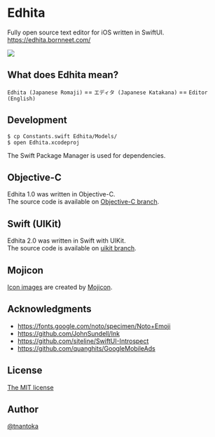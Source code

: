 Edhita
======

Fully open source text editor for iOS written in SwiftUI.  
https://edhita.bornneet.com/

![](https://edhita.bornneet.com/assets/screenshot.png)

## What does Edhita mean?

`Edhita (Japanese Romaji)` == `エディタ (Japanese Katakana)` == `Editor (English)`

## Development

```
$ cp Constants.swift Edhita/Models/
$ open Edhita.xcodeproj
```

The Swift Package Manager is used for dependencies.

## Objective-C

Edhita 1.0 was written in Objective-C.  
The source code is available on [Objective-C branch](https://github.com/tnantoka/edhita/tree/Objective-C).

## Swift (UIKit)

Edhita 2.0 was written in Swift with UIKit.  
The source code is available on [uikit branch](https://github.com/tnantoka/edhita/tree/uikit).

## Mojicon

[Icon images](/Edhita/Assets.xcassets/AppIcon.appiconset) are created by [Mojicon](https://mojicon.net/).

## Acknowledgments

- https://fonts.google.com/noto/specimen/Noto+Emoji
- https://github.com/JohnSundell/Ink
- https://github.com/siteline/SwiftUI-Introspect
- https://github.com/quanghits/GoogleMobileAds

## License

[The MIT license](/LICENSE)

## Author

[@tnantoka](https://twitter.com/tnantoka)

